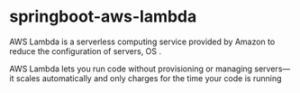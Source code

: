 # springboot-aws-lambda
AWS Lambda is a serverless computing service provided by Amazon to reduce the configuration of servers, OS .

AWS Lambda lets you run code without provisioning or managing servers—it scales automatically and only charges for the time your code is running
